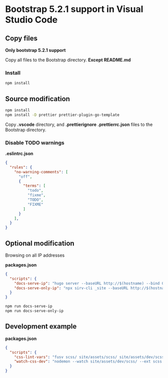 # Bootstrap 5.2.1 support in Visual Studio Code

## Copy files

**Only bootstrap 5.2.1 support**

Copy all files to the Bootstrap directory. **Except README.md**

### Install

```bash
npm install
```

## Source modification

```bash
npm install
npm install -D prettier prettier-plugin-go-template
```

Copy **.vscode** directory, and **.prettierignore** **.prettierrc.json** files to the Bootstrap directory.

### Disable TODO warnings

**.eslintrc.json**

```json
{
  "rules": {
    "no-warning-comments": [
      "off",
      {
        "terms": [
          "todo",
          "fixme",
          "TODO",
          "FIXME"
        ]
      }
    ],
  }
}
```

## Optional modification

Browsing on all IP addresses

**packages.json**

```json
{
  "scripts": {
    "docs-serve-ip": "hugo server --baseURL http://$(hostname) --bind 0.0.0.0 --port 9001 --disableFastRender",
    "docs-serve-only-ip": "npx sirv-cli _site --baseURL http://$(hostname) --bind 0.0.0.0 --port 9001"
  }
}
```

```bash
npm run docs-serve-ip
npm run docs-serve-only-ip
```

## Development example

**packages.json**

```json
{
  "scripts": {
    "css-lint-vars": "fusv scss/ site/assets/scss/ site/assets/dev/scss/",
    "watch-css-dev": "nodemon --watch site/assets/dev/scss/ --ext scss --exec \"npm run css-lint\""
  }
}
```
